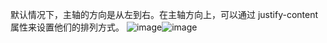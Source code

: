默认情况下，主轴的方向是从左到右。在主轴方向上，可以通过 justify-content 属性来设置他们的排列方式。
![image](https://github.com/ZhangPoo/chats/blob/master/flex%E5%B8%83%E5%B1%80/%E4%B8%BB%E8%BD%B4/flex-end.png)![image](https://github.com/ZhangPoo/chats/blob/master/flex%E5%B8%83%E5%B1%80/%E4%B8%BB%E8%BD%B4/flex-start.png)
